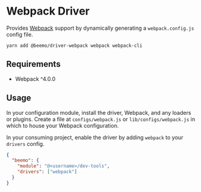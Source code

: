 # Webpack Driver

Provides [Webpack](https://github.com/webpack/webpack) support by dynamically generating a
`webpack.config.js` config file.

```
yarn add @beemo/driver-webpack webpack webpack-cli
```

## Requirements

- Webpack ^4.0.0

## Usage

In your configuration module, install the driver, Webpack, and any loaders or plugins. Create a file
at `configs/webpack.js` or `lib/configs/webpack.js` in which to house your Webpack configuration.

In your consuming project, enable the driver by adding `webpack` to your `drivers` config.

```json
{
  "beemo": {
    "module": "@<username>/dev-tools",
    "drivers": ["webpack"]
  }
}
```
